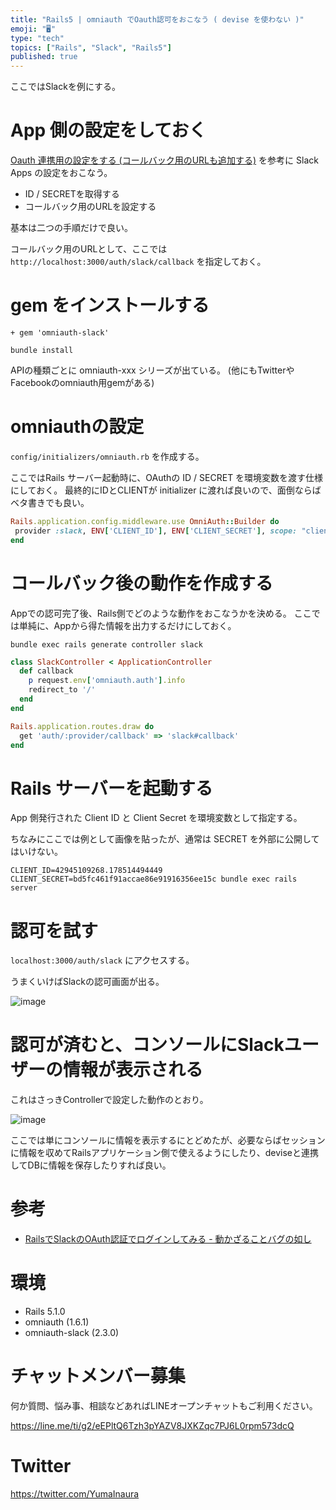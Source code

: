 ```yaml
---
title: "Rails5 | omniauth でOauth認可をおこなう ( devise を使わない )"
emoji: "🖥"
type: "tech"
topics: ["Rails", "Slack", "Rails5"]
published: true
---
```


ここではSlackを例にする。

# App 側の設定をしておく

[Oauth 連携用の設定をする (コールバック用のURLも追加する)](http://qiita.com/YumaInaura/items/373e217f9368205550ed) を参考に Slack Apps の設定をおこなう。

- ID / SECRETを取得する
- コールバック用のURLを設定する

基本は二つの手順だけで良い。

コールバック用のURLとして、ここでは`http://localhost:3000/auth/slack/callback` を指定しておく。

# gem をインストールする


```diff:Gemfile
+ gem 'omniauth-slack'
```

```
bundle install
```

APIの種類ごとに omniauth-xxx シリーズが出ている。
(他にもTwitterやFacebookのomniauth用gemがある)

# omniauthの設定

`config/initializers/omniauth.rb` を作成する。

ここではRails サーバー起動時に、OAuthの ID / SECRET を環境変数を渡す仕様にしておく。
最終的にIDとCLIENTが initializer に渡れば良いので、面倒ならばベタ書きでも良い。

 ```rb:config/initializers/omniauth.rb
Rails.application.config.middleware.use OmniAuth::Builder do
  provider :slack, ENV['CLIENT_ID'], ENV['CLIENT_SECRET'], scope: "client"
end
```


# コールバック後の動作を作成する

Appでの認可完了後、Rails側でどのような動作をおこなうかを決める。
ここでは単純に、Appから得た情報を出力するだけにしておく。
 
`bundle exec rails generate controller slack`

```ruby:app/controllers/slack_controller.rb
class SlackController < ApplicationController
  def callback
    p request.env['omniauth.auth'].info
    redirect_to '/'
  end
end
```

```ruby:config/routes.rb
Rails.application.routes.draw do
  get 'auth/:provider/callback' => 'slack#callback'
end
```

# Rails サーバーを起動する

App 側発行された Client  ID と Client Secret を環境変数として指定する。

ちなみにここでは例として画像を貼ったが、通常は SECRET を外部に公開してはいけない。

```
CLIENT_ID=42945109268.178514494449 CLIENT_SECRET=bd5fc461f91accae86e91916356ee15c bundle exec rails server
```

# 認可を試す

`localhost:3000/auth/slack` にアクセスする。

うまくいけばSlackの認可画面が出る。

![image](https://qiita-image-store.s3.amazonaws.com/0/89618/75bbc725-c362-a155-0c2a-7316a34ed136.png)

# 認可が済むと、コンソールにSlackユーザーの情報が表示される

これはさっきControllerで設定した動作のとおり。

![image](https://qiita-image-store.s3.amazonaws.com/0/89618/fe557ae4-c405-aa0d-cd7e-a37a9a7a8bf4.png)

ここでは単にコンソールに情報を表示するにとどめたが、必要ならばセッションに情報を収めてRailsアプリケーション側で使えるようにしたり、deviseと連携してDBに情報を保存したりすれば良い。


# 参考

- [RailsでSlackのOAuth認証でログインしてみる - 動かざることバグの如し](http://thr3a.hatenablog.com/entry/20151204/1449240576)


# 環境

- Rails 5.1.0
- omniauth (1.6.1)
- omniauth-slack (2.3.0)








<!-- Update From Qiita API -->

# チャットメンバー募集


何か質問、悩み事、相談などあればLINEオープンチャットもご利用ください。

https://line.me/ti/g2/eEPltQ6Tzh3pYAZV8JXKZqc7PJ6L0rpm573dcQ





# Twitter


https://twitter.com/YumaInaura


<!-- Update From Qiita API -->


